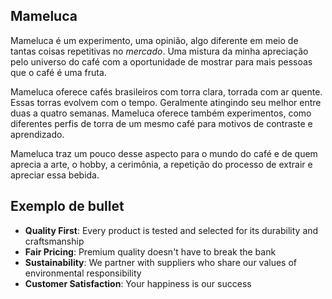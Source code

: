 ##  Mameluca

Mameluca é um experimento, uma opinião, algo diferente em meio de tantas coisas repetitivas no *mercado*. Uma mistura da minha apreciação pelo universo do café com a oportunidade de mostrar para mais pessoas que o café é uma fruta.

Mameluca oferece cafés brasileiros com torra clara, torrada com ar quente. Essas torras evolvem com o tempo. Geralmente atingindo seu melhor entre duas a quatro semanas. Mameluca oferece também experimentos, como diferentes perfis de torra de um mesmo café para motivos de contraste e aprendizado.

Mameluca traz um pouco desse aspecto para o mundo do café e de quem aprecia a arte, o hobby, a cerimônia, a repetição do processo de extrair e apreciar essa bebida.


## Exemplo de bullet

- **Quality First**: Every product is tested and selected for its durability and craftsmanship
- **Fair Pricing**: Premium quality doesn't have to break the bank
- **Sustainability**: We partner with suppliers who share our values of environmental responsibility
- **Customer Satisfaction**: Your happiness is our success